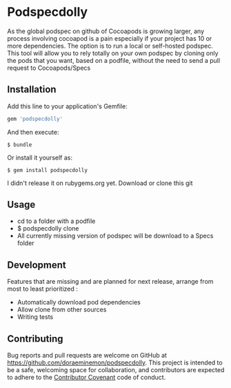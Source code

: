 # Podspecdolly

As the global podspec on github of Cocoapods is growing larger, any process involving cocoapod is a pain especially if your project has 10 or more dependencies. The option is to run a local or self-hosted podspec. This tool will allow you to rely totally on your own podspec by cloning only the pods that you want, based on a podfile, without the need to send a pull request to Cocoapods/Specs

## Installation

Add this line to your application's Gemfile:

```ruby
gem 'podspecdolly'
```

And then execute:

    $ bundle

Or install it yourself as:

    $ gem install podspecdolly

I didn't release it on rubygems.org yet. Download or clone this git

## Usage

- cd to a folder with a podfile
- $ podspecdolly clone
- All currently missing version of podspec will be download to a Specs folder

## Development

Features that are missing and are planned for next release, arrange from most to least prioritized :
- Automatically download pod dependencies
- Allow clone from other sources
- Writing tests

## Contributing

Bug reports and pull requests are welcome on GitHub at https://github.com/doraeminemon/podspecdolly. This project is intended to be a safe, welcoming space for collaboration, and contributors are expected to adhere to the [Contributor Covenant](http://contributor-covenant.org) code of conduct.
